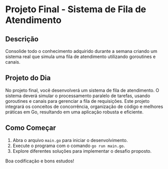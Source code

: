 # Projeto Final - Sistema de Fila de Atendimento

## Descrição
Consolide todo o conhecimento adquirido durante a semana criando um sistema real que simula uma fila de atendimento utilizando goroutines e canais.

## Projeto do Dia
No projeto final, você desenvolverá um sistema de fila de atendimento. O sistema deverá simular o processamento paralelo de tarefas, usando goroutines e canais para gerenciar a fila de requisições. Este projeto integrará os conceitos de concorrência, organização de código e melhores práticas em Go, resultando em uma aplicação robusta e eficiente.

## Como Começar
1. Abra o arquivo `main.go` para iniciar o desenvolvimento.
2. Execute o programa com o comando `go run main.go`.
3. Explore diferentes soluções para implementar o desafio proposto.

Boa codificação e bons estudos!
